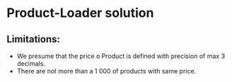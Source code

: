 # Product-Loader solution

## Limitations:
- We presume that the price o Product is defined with precision of max 3 decimals.
- There are not more than a 1 000 of products with same price.
